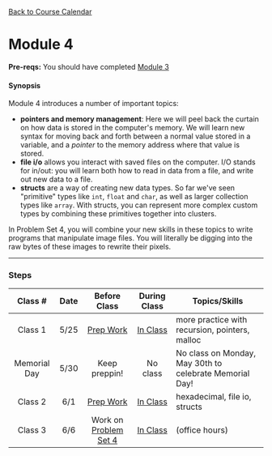 [Back to Course Calendar](../../..)

# Module 4

**Pre-reqs:** You should have completed [Module 3](../../unit1-fundamentals/module3)

#### Synopsis 

Module 4 introduces a number of important topics:

* **pointers and memory management**: Here we will peel back the curtain on how data is stored in the computer's memory. We will learn new syntax for moving back and forth between a normal value stored in a variable, and a *pointer* to the memory address where that value is stored.
* **file i/o** allows you interact with saved files on the computer. I/O stands for in/out: you will learn both how to read in data from a file, and write out new data to a file.
* **structs** are a way of creating new data types. So far we've seen "primitive" types like `int`, `float` and `char`, as well as larger collection types like `array`. With structs, you can represent more complex custom types by combining these primitives together into clusters.

In Problem Set 4, you will combine your new skills in these topics to write programs that manipulate image files. You will literally be digging into the raw bytes of these images to rewrite their pixels.

***

### Steps

Class # | Date | Before Class | During Class | Topics/Skills
:------:|:----:|:------------:|:------------:|-----------------------|
Class 1 | 5/25 | [Prep Work](./materials/class1-prep) | [In Class](./materials/class1) | more practice with recursion, pointers, malloc
Memorial Day | 5/30 | Keep preppin! | No class | No class on Monday, May 30th to celebrate Memorial Day!
Class 2 | 6/1 | [Prep Work](./materials/class2-prep) | [In Class](./materials/class2) | hexadecimal, file io, structs
Class 3 | 6/6 | Work on [Problem Set 4](./materials/problem-set) | [In Class](./materials/class3) | (office hours)


